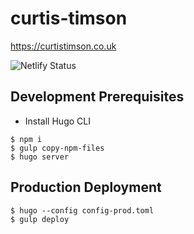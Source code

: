 # curtis-timson

https://curtistimson.co.uk

![Netlify Status](https://api.netlify.com/api/v1/badges/0bf593c9-94db-4cb1-a418-7bf8d3c93261/deploy-status)

## Development Prerequisites

 - Install Hugo CLI

 ```
$ npm i
$ gulp copy-npm-files
$ hugo server
 ```

## Production Deployment

```
$ hugo --config config-prod.toml
$ gulp deploy
```
